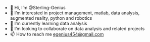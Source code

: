 - 👋 Hi, I’m @Sterling-Genius
- 👀 I’m interested in project management, matlab, data analysis, augmented reality, python and robotics
- 🌱 I’m currently learning data analysis
- 💞️ I’m looking to collaborate on data analysis and related projects
- 📫 How to reach me egenius454@gmail.com

<!---
Sterling-Genius/Sterling-Genius is a ✨ special ✨ repository because its `README.md` (this file) appears on your GitHub profile.
You can click the Preview link to take a look at your changes.
--->
